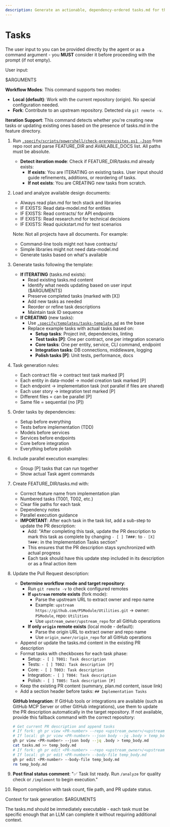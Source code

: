 ```yaml
---
description: Generate an actionable, dependency-ordered tasks.md for the feature based on available design artifacts.
---
```


# Tasks

The user input to you can be provided directly by the agent or as a command argument - you **MUST** consider it before proceeding with the prompt (if not empty).

User input:

$ARGUMENTS

**Workflow Modes**: This command supports two modes:
- **Local (default)**: Work with the current repository (origin). No special configuration needed.
- **Fork**: Contribute to an upstream repository. Detected via `git remote -v`.

**Iteration Support**: This command detects whether you're creating new tasks or updating existing ones based on the presence of tasks.md in the feature directory.

1. Run [`.specify/scripts/powershell/check-prerequisites.ps1 -Json`](../../.specify/scripts/powershell/check-prerequisites.ps1) from repo root and parse FEATURE_DIR and AVAILABLE_DOCS list. All paths must be absolute.
   - **Detect iteration mode**: Check if FEATURE_DIR/tasks.md already exists:
     - **If exists**: You are ITERATING on existing tasks. User input should guide refinements, additions, or reordering of tasks.
     - **If not exists**: You are CREATING new tasks from scratch.

2. Load and analyze available design documents:
   - Always read plan.md for tech stack and libraries
   - IF EXISTS: Read data-model.md for entities
   - IF EXISTS: Read contracts/ for API endpoints
   - IF EXISTS: Read research.md for technical decisions
   - IF EXISTS: Read quickstart.md for test scenarios

   Note: Not all projects have all documents. For example:
   - Command-line tools might not have contracts/
   - Simple libraries might not need data-model.md
   - Generate tasks based on what's available

3. Generate tasks following the template:
   - **If ITERATING** (tasks.md exists):
     - Read existing tasks.md content
     - Identify what needs updating based on user input ($ARGUMENTS)
     - Preserve completed tasks (marked with [X])
     - Add new tasks as needed
     - Reorder or refine task descriptions
     - Maintain task ID sequence
   - **If CREATING** (new tasks):
     - Use [`.specify/templates/tasks-template.md`](../../.specify/templates/tasks-template.md) as the base
     - Replace example tasks with actual tasks based on:
       * **Setup tasks**: Project init, dependencies, linting
       * **Test tasks [P]**: One per contract, one per integration scenario
       * **Core tasks**: One per entity, service, CLI command, endpoint
       * **Integration tasks**: DB connections, middleware, logging
       * **Polish tasks [P]**: Unit tests, performance, docs

4. Task generation rules:
   - Each contract file → contract test task marked [P]
   - Each entity in data-model → model creation task marked [P]
   - Each endpoint → implementation task (not parallel if files are shared)
   - Each user story → integration test marked [P]
   - Different files = can be parallel [P]
   - Same file = sequential (no [P])

5. Order tasks by dependencies:
   - Setup before everything
   - Tests before implementation (TDD)
   - Models before services
   - Services before endpoints
   - Core before integration
   - Everything before polish

6. Include parallel execution examples:
   - Group [P] tasks that can run together
   - Show actual Task agent commands

7. Create FEATURE_DIR/tasks.md with:
   - Correct feature name from implementation plan
   - Numbered tasks (T001, T002, etc.)
   - Clear file paths for each task
   - Dependency notes
   - Parallel execution guidance
   - **IMPORTANT**: After each task in the task list, add a sub-step to update the PR description:
     * Add: "After completing this task, update the PR description to mark this task as complete by changing `- [ ] T###:` to `- [X] T###:` in the Implementation Tasks section"
     * This ensures that the PR description stays synchronized with actual progress
     * Each task should have this update step included in its description or as a final action item

8. Update the Pull Request description:
   - **Determine workflow mode and target repository**:
     - Run `git remote -v` to check configured remotes
     - **If `upstream` remote exists** (fork mode):
       - Parse the upstream URL to extract owner and repo name
       - Example: `upstream https://github.com/PSModule/Utilities.git` → owner: `PSModule`, repo: `Utilities`
       - Use `upstream_owner/upstream_repo` for all GitHub operations
     - **If only `origin` remote exists** (local mode - default):
       - Parse the origin URL to extract owner and repo name
       - Use `origin_owner/origin_repo` for all GitHub operations
   - Append or update the tasks.md content in the existing PR description
   - Format tasks with checkboxes for each task phase:
     * Setup: `- [ ] T001: Task description`
     * Tests: `- [ ] T002: Task description [P]`
     * Core: `- [ ] T003: Task description`
     * Integration: `- [ ] T004: Task description`
     * Polish: `- [ ] T005: Task description [P]`
   - Keep the existing PR content (summary, plan.md content, issue link)
   - Add a section header before tasks: `## Implementation Tasks`

   **GitHub Integration**: If GitHub tools or integrations are available (such as GitHub MCP Server or other GitHub integrations), use them to update the PR description automatically in the target repository. If not available, provide this fallback command with the correct repository:
   ```bash
   # Get current PR description and append tasks
   # If fork: gh pr view <PR-number> --repo <upstream_owner>/<upstream_repo> --json body --jq .body > temp_body.md
   # If local: gh pr view <PR-number> --json body --jq .body > temp_body.md
   gh pr view <PR-number> --json body --jq .body > temp_body.md
   cat tasks.md >> temp_body.md
   # If fork: gh pr edit <PR-number> --repo <upstream_owner>/<upstream_repo> --body-file temp_body.md
   # If local: gh pr edit <PR-number> --body-file temp_body.md
   gh pr edit <PR-number> --body-file temp_body.md
   rm temp_body.md
   ```

9. **Post final status comment**: "✅ Task list ready. Run `/analyze` for quality check or `/implement` to begin execution."

10. Report completion with task count, file path, and PR update status.

Context for task generation: $ARGUMENTS

The tasks.md should be immediately executable - each task must be specific enough that an LLM can complete it without requiring additional context.
